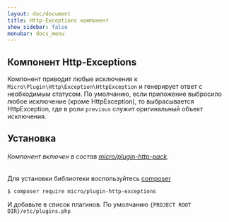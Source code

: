 ```yaml
---
layout: doc/document
title: Http-Exceptions компонент
show_sidebar: false
menubar: docs_menu
---
```


## Компонент Http-Exceptions

Компонент приводит любые исключения к `Micro\Plugin\Http\Exception\HttpException` и генерирует ответ с необходимым статусом.
По умолчанию, если приложение выбросило любое исключение (кроме HttpException), то выбрасывается HttpException, где в роли `previous` служит оригинальный объект исключения.

## Установка

###### Компонент включен в состав [micro/plugin-http-pack](/docs/plugins/micro/plugin-http-pack).

Для установки библиотеки воспользуйтесь [composer](https://composer.org)

```shell
$ composer require micro/plugin-http-exceptions
```

И добавьте в список плагинов. По умолчанию `{PROJECT ROOT DIR}/etc/plugins.php`
